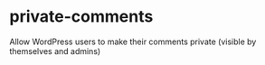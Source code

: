 # private-comments
Allow WordPress users to make their comments private (visible by themselves and admins)
